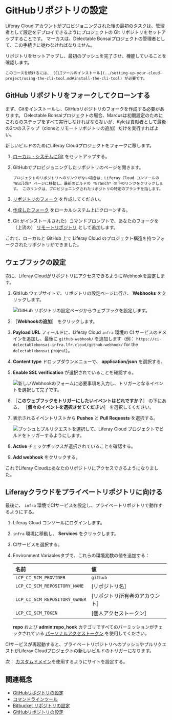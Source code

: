 # GitHubリポジトリの設定

Liferay Cloud アカウントがプロビジョニングされた後の最初のタスクは、管理者として設定をデプロイできるようにプロジェクトの Git リポジトリをセットアップすることです。 マーカスは、Delectable Bonsaiプロジェクトの管理者として、この手続きに従わなければなりません。

リポジトリをセットアップし、最初のプッシュを完了させ、機能していることを確認します。

```{note}
このコースを続けるには、 [CLIツールのインストール](../setting-up-your-cloud-project/using-the-cli-tool.md#install-the-cli-tool) が必要です。
```

## GitHub リポジトリをフォークしてクローンする

まず、Gitをインストールし、GitHubリポジトリのフォークを作成する必要があります。 Delectable Bonsaiプロジェクトの場合、Marcusは初期設定のためにこれらのステップをすべて実行しなければならないが、Kyleは貢献者として最後の2つのステップ（cloneとリモートリポジトリの追加）だけを実行すればよい。

新しいビルドのためにLiferay Cloudプロジェクトをフォークに移します。

1. [ローカル・システムにGit](https://docs.github.com/en/get-started/quickstart/set-up-git) をセットアップする。

1. GitHubでプロビジョニングしたリポジトリのページを開きます。

   ```{tip}
   プロジェクトのリポジトリへのリンクがない場合は、Liferay Cloud コンソールの *Builds* ページに移動し、最新のビルドの *Branch* の下のリンクをクリックします。 このリンクは、プロビジョニングされたリポジトリの特定のブランチを指します。
   ```

1. [リポジトリのフォーク](https://docs.github.com/en/get-started/quickstart/fork-a-repo) を作成してください。

1. [作成したフォーク](https://docs.github.com/en/repositories/creating-and-managing-repositories/cloning-a-repository) をローカルシステム上にクローンする。

1. Git がインストールされた）コマンドプロンプトで、あなたのフォークを（上流の） [リモートリポジトリ](https://docs.github.com/en/pull-requests/collaborating-with-pull-requests/working-with-forks/configuring-a-remote-repository-for-a-fork) として追加します。

これで、ローカルと GitHub 上で Liferay Cloud のプロジェクト構造を持つフォークされたリポジトリができました。

## ウェブフックの設定

次に、Liferay CloudがリポジトリにアクセスできるようにWebhookを設定します。

1. GitHub ウェブサイトで、リポジトリの設定ページに行き、 **Webhooks** をクリックします。

   ![GitHub リポジトリの設定ページからウェブフックを設定します。](./setting-up-the-github-repository/images/02.png)

1. ［**Webhookの追加**］ をクリックします。

1. **Payload URL** フィールドに、Liferay Cloud `infra` 環境の CI サービスのドメインを追加し、最後に `github-webhook/` を追加します（例： `https://ci-delectablebonsai-infra.lfr.cloud/github-webhook/` for the `delectablebonsai` project）。

1. **Content type** ドロップダウンメニューで、 **application/json** を選択する。

1. **Enable SSL verification** が選択されていることを確認する。

   ![新しいWebhookのフォームに必要事項を入力し、トリガーとなるイベントを選択して完了です。](./setting-up-the-github-repository/images/03.png)

1. ［**このウェブフックをトリガーにしたいイベントはどれですか？**］ の下にある、 ［**個々のイベントを選択させてください**］ を選択してください。

1. 表示されるイベントリストから **Pushes** と **Pull Requests** を選択する。

   ![プッシュとプルリクエストを選択して、Liferay Cloud プロジェクトでビルドをトリガーするようにします。](./setting-up-the-github-repository/images/04.png)

1. **Active** チェックボックスが選択されていることを確認する。

1. **Add webhook** をクリックする。

これでLiferay Cloudはあなたのリポジトリにアクセスできるようになりました。

## Liferayクラウドをプライベートリポジトリに向ける

最後に、 `infra` 環境でCIサービスを設定し、プライベートリポジトリで動作するようにする。

1. Liferay Cloud コンソールにログインします。

1. `infra` 環境に移動し、 **Services** をクリックします。

1. CIサービスを選択する。

1. Environment Variablesタブで、これらの環境変数の値を追加する：

    | **名前** | **値** |
    |:----------------------------- |:---------------- |
    | `LCP_CI_SCM_PROVIDER`         | `github`         |
    | `LCP_CI_SCM_REPOSITORY_NAME`  | [リポジトリ名］         |
    | `LCP_CI_SCM_REPOSITORY_OWNER` | [リポジトリ所有者のアカウント］ |
    | `LCP_CI_SCM_TOKEN`            | [個人アクセストークン］     |

    **repo** および **admin:repo_hook** カテゴリですべてのパーミッションがチェックされている [パーソナルアクセストークン](https://docs.github.com/en/authentication/keeping-your-account-and-data-secure/creating-a-personal-access-token) を使用してください。

CIサービスが再起動すると、プライベートリポジトリへのプッシュやプルリクエストがLiferay Cloudプロジェクトの新しいビルドのトリガーになります。

次： [カスタムドメイン](./configuring-your-sites-domain.md)を使用するようにサイトを設定する。

## 関連概念

* [GitHubリポジトリの設定](https://learn.liferay.com/w/liferay-cloud/getting-started/configuring-your-github-repository)
* [コマンドラインツール](https://learn.liferay.com/w/liferay-cloud/reference/command-line-tool)
* [Bitbucket リポジトリの設定](https://learn.liferay.com/w/liferay-cloud/getting-started/configuring-your-bitbucket-repository)
* [GitHubリポジトリの設定](https://learn.liferay.com/w/liferay-cloud/getting-started/configuring-your-gitlab-repository)
